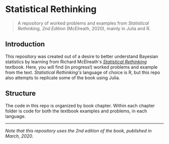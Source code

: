 # Statistical Rethinking

> A repository of worked problems and examples from _Statistical Rethinking,
> 2nd Edition_ (McElreath, 2020), mainly in Julia and R.


## Introduction

This repository was created out of a desire to better understand Bayesian
statistics by learning from Richard McElreath's
[_Statistical Rethinking_][sr-book] textbook. Here, you will find (in progress!)
worked problems and example from the text. _Statistical Rethinking's_ language
of choice is R, but this repo also attempts to replicate some of the book using
Julia.


## Structure

The code in this repo is organized by book chapter. Within each chapter folder
is code for both the textbook examples and problems, in each language.


-----

_Note that this repository uses the 2nd edition of the book, published in March,
2020._


[sr-book]: https://xcelab.net/rm/statistical-rethinking/
